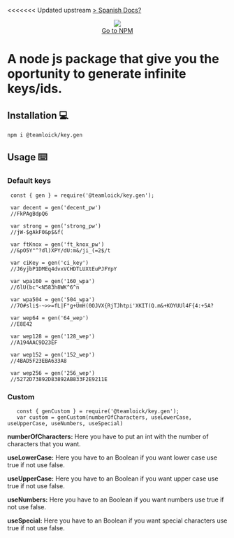 <<<<<<< Updated upstream
<a href="https://github.com/TeamLoick/key-gen/edit/main/README.md">> Spanish Docs?</a>
<p align="center">
	<img align="center" src="https://media.discordapp.net/attachments/847157141122056263/850572010508648468/RenderedImage.png">
	<br>
	<a href="https://www.npmjs.com/package/@teamloick/key.gen">Go to NPM</a>
</p>

A node js package that give you the oportunity to generate infinite keys/ids.
=======

## Installation 💻

   ```
   npm i @teamloick/key.gen
   ```

## Usage ⌨️
   ### Default keys
   ```
    const { gen } = require('@teamloick/key.gen');
    
    var decent = gen('decent_pw')
    //FkPAgBdpQ6

    var strong = gen('strong_pw')
    //jW-$gAkF0&p$&f(

    var ftKnox = gen('ft_knox_pw')
    //&pO5Y"^?dl)XPY/dU:m&/ji_(=2$/t

    var ciKey = gen('ci_key')
    //J6yjbP1DMEq4dvxVCHDTLUXtEuPJFYpY

    var wpa160 = gen('160_wpa')
    //6lU(bc"<N583h8WK^6^n

    var wpa504 = gen('504_wpa')
    //7O#sli$-~>>=fL|F"g+UmH(0OJVX{RjTJhtpi'XKIT(Q.m&+KOYUUl4F{4:+5A?
    
    var wep64 = gen('64_wep')
    //E8E42

    var wep128 = gen('128_wep')
    //A194AAC9D23EF
    
    var wep152 = gen('152_wep')
    //4BAD5F23EBA633A8
    
    var wep256 = gen('256_wep')
    //5272D73892D83892AB833F2E9211E
   ```
   ### Custom
   ```
      const { genCustom } = require('@teamloick/key.gen');
      var custom = genCustom(numberOfCharacters, useLowerCase, useUpperCase, useNumbers, useSpecial)
   ```
   **numberOfCharacters:** Here you have to put an int with the number of characters that you want.

   **useLowerCase:** Here you have to an Boolean if you want lower case use true if not use false.

   **useUpperCase:** Here you have to an Boolean if you want upper case use true if not use false.

   **useNumbers:** Here you have to an Boolean if you want numbers use true if not use false.
   
   **useSpecial:** Here you have to an Boolean if you want special characters use true if not use false.
